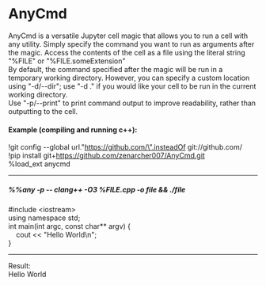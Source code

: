 # AnyCmd

AnyCmd is a versatile Jupyter cell magic that allows you to run a cell with any utility. Simply specify the command you want to run as arguments after the magic. Access the contents of the cell as a file using the literal string "%FILE" or "%FILE.someExtension"  
By default, the command specified after the magic will be run in a temporary working directory. However, you can specify a custom location using "-d/--dir"; use "-d ." if you would like your cell to be run in the current working directory.  
Use "-p/--print" to print command output to improve readability, rather than outputting to the cell.

#### Example (compiling and running c++):  
!git config --global url.\"https://github.com/\".insteadOf git://github.com/  
!pip install git+https://github.com/zenarcher007/AnyCmd.git  
%load_ext anycmd
___
##### %%any -p -- clang++ -O3 %FILE.cpp -o file && ./file

\#include \<iostream\>  
using namespace std;  
int main(int argc, const char** argv) {  
&nbsp;&nbsp;&nbsp;&nbsp;cout << "Hello World\n";  
}  
___
Result:  
Hello World  
